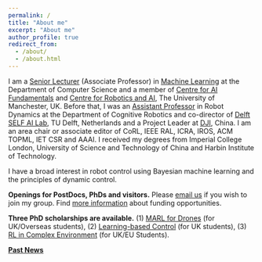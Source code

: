 ```yaml
---
permalink: /
title: "About me"
excerpt: "About me"
author_profile: true
redirect_from: 
  - /about/
  - /about.html
---
```


I am a [Senior Lecturer](https://www.research.manchester.ac.uk/portal/wei.pan.html) (Associate Professor) in [Machine Learning](https://www.idsai.manchester.ac.uk/research/centre-for-ai-fundamentals/) at the Department of Computer Science and a member of [Centre for AI Fundamentals](https://www.idsai.manchester.ac.uk/research/centre-for-ai-fundamentals/) and [Centre for Robotics and AI](https://www.robotics.manchester.ac.uk/), The University of Manchester, UK.  Before that, I was an [Assistant Professor](https://www.tudelft.nl/en/staff/wei.pan/) in Robot Dynamics at the Department of Cognitive Robotics and co-director of [Delft SELF AI Lab](https://www.tudelft.nl/ai/self-lab?languageSelect=UK&searchCriteria[0][key]=keywords&searchCriteria[0][values][]=SELFLab&searchCriteria[1][key]=Resultsperpage&searchCriteria[1][values][]=50), TU Delft, Netherlands and a Project Leader at [DJI](http://www.dji.com), China. I am an area chair or associate editor of CoRL, IEEE RAL, ICRA, IROS, ACM TOPML, IET CSR and AAAI. I received my degrees from Imperial College London, University of Science and Technology of China and Harbin Institute of Technology. 

I have a broad interest in robot control using Bayesian machine learning and the principles of dynamic control.

**Openings for PostDocs, PhDs and visitors.** Please [email us](wei.pan@manchester.ac.uk) if you wish to join my group. Find [more information](https://panweihit.github.io/openning/) about funding opportunities. 

**Three PhD scholarships are available.** (1) [MARL for Drones](https://www.findaphd.com/phds/project/a-star-human-visual-recognition-inspired-multi-agent-reinforcement-learning-for-drone-search-and-rescue-in-complex-environment/?p155665) (for UK/Overseas students), (2) [Learning-based Control](https://www.findaphd.com/phds/project/learning-based-approach-for-applied-nonlinear-control/?p155794) (for UK students), (3) [RL in Complex Environment](https://www.findaphd.com/phds/project/epsrc-bae-systems-industrial-case-phd-studentship-mitigation-of-reinforcement-learning-algorithms-in-changing-environments/?p149231) (for UK/EU Students).

**[Past News](https://panweihit.github.io/news)**


